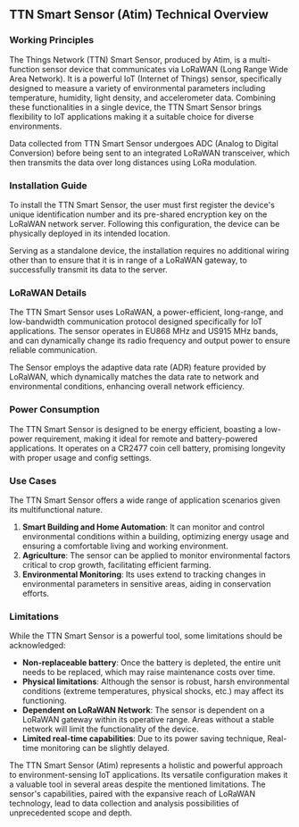 ## TTN Smart Sensor (Atim) Technical Overview

### Working Principles
The Things Network (TTN) Smart Sensor, produced by Atim, is a multi-function sensor device that communicates via LoRaWAN (Long Range Wide Area Network). It is a powerful IoT (Internet of Things) sensor, specifically designed to measure a variety of environmental parameters including temperature, humidity, light density, and accelerometer data. Combining these functionalities in a single device, the TTN Smart Sensor brings flexibility to IoT applications making it a suitable choice for diverse environments.

Data collected from TTN Smart Sensor undergoes ADC (Analog to Digital Conversion) before being sent to an integrated LoRaWAN transceiver, which then transmits the data over long distances using LoRa modulation. 

### Installation Guide
To install the TTN Smart Sensor, the user must first register the device's unique identification number and its pre-shared encryption key on the LoRaWAN network server. Following this configuration, the device can be physically deployed in its intended location.

Serving as a standalone device, the installation requires no additional wiring other than to ensure that it is in range of a LoRaWAN gateway, to successfully transmit its data to the server.

### LoRaWAN Details
The TTN Smart Sensor uses LoRaWAN, a power-efficient, long-range, and low-bandwidth communication protocol designed specifically for IoT applications. The sensor operates in EU868 MHz and US915 MHz bands, and can dynamically change its radio frequency and output power to ensure reliable communication.

The Sensor employs the adaptive data rate (ADR) feature provided by LoRaWAN, which dynamically matches the data rate to network and environmental conditions, enhancing overall network efficiency.

### Power Consumption
The TTN Smart Sensor is designed to be energy efficient, boasting a low-power requirement, making it ideal for remote and battery-powered applications. It operates on a CR2477 coin cell battery, promising longevity with proper usage and config settings.

### Use Cases
The TTN Smart Sensor offers a wide range of application scenarios given its multifunctional nature. 

1. **Smart Building and Home Automation**: It can monitor and control environmental conditions within a building, optimizing energy usage and ensuring a comfortable living and working environment.
2. **Agriculture**: The sensor can be applied to monitor environmental factors critical to crop growth, facilitating efficient farming.
3. **Environmental Monitoring**: Its uses extend to tracking changes in environmental parameters in sensitive areas, aiding in conservation efforts.
    
### Limitations
While the TTN Smart Sensor is a powerful tool, some limitations should be acknowledged:

- **Non-replaceable battery**: Once the battery is depleted, the entire unit needs to be replaced, which may raise maintenance costs over time.
- **Physical limitations**: Although the sensor is robust, harsh environmental conditions (extreme temperatures, physical shocks, etc.) may affect its functioning.
- **Dependent on LoRaWAN Network**: The sensor is dependent on a LoRaWAN gateway within its operative range. Areas without a stable network will limit the functionality of the device.
- **Limited real-time capabilities**: Due to its power saving technique, Real-time monitoring can be slightly delayed. 

The TTN Smart Sensor (Atim) represents a holistic and powerful approach to environment-sensing IoT applications. Its versatile configuration makes it a valuable tool in several areas despite the mentioned limitations. The sensor's capabilities, paired with the expansive reach of LoRaWAN technology, lead to data collection and analysis possibilities of unprecedented scope and depth.